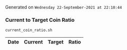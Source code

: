 Generated on `Wednesday 22-September-2021 at 22:10:44`

### Current to Target Coin Ratio
`current_coin_ratio.sh`

Date|Current|Target|Ratio
---|---|---|---
